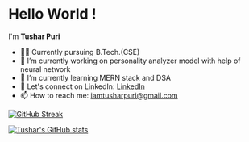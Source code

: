 # Hello World !


I'm **Tushar Puri**

- 👨‍🎓 Currently pursuing B.Tech.(CSE)
- 🔭 I’m currently working on personality analyzer model with help of neural network
- 🌱 I’m currently learning MERN stack and DSA 
- 💬 Let's connect on LinkedIn: [LinkedIn](https://www.linkedin.com/in/tushar-puri-0b94201a8/)
- 📫 How to reach me: iamtusharpuri@gmail.com

[![GitHub Streak](https://github-readme-streak-stats.herokuapp.com?user=TusharPuri10&theme=tokyonight-duo&border_radius=10.2&card_width=443)](https://git.io/streak-stats)

[![Tushar's GitHub stats](https://github-readme-stats.vercel.app/api?username=TusharPuri10&show_icons=true&theme=github_dark)](https://github.com/TusharPuri10/github-readme-stats)

